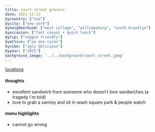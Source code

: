 ```yaml
---
title: court street grocers
date: 2021-11-13
bycountry: ["usa"]
bycity: ["new york"]
byneighborhood: ["west village", "williamsburg", "south brooklyn"]
byoccasion: ["fast casual • quick lunch"]
bytip: ["veggie friendly"]
byattire: ["no one cares"]
byvibe: ["ugly delicious"]
byyear: ["2021"]
background_image: '../../background/court_street.jpeg'
---
```


[locations](https://www.google.com/maps/search/court+street+grocers/@40.7195901,-74.0312739,13z?entry=ttu)

#### thoughts
* excellent sandwich from someone who doesn't *love* sandwiches (a tragedy i'm told)
* love to grab a sammy and sit in wash square park & people watch

#### menu highlights
* cannot go wrong